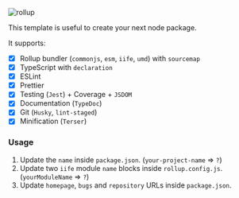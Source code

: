 
![rollup](https://user-images.githubusercontent.com/8418700/141651449-7a9fe540-d1a7-4828-bbf2-c97bc64af56d.jpg)

This template is useful to create your next node package.

It supports:

- [x] Rollup bundler (`commonjs`, `esm`, `iife`, `umd`) with `sourcemap`
- [x] TypeScript with `declaration`
- [x] ESLint
- [x] Prettier
- [x] Testing (`Jest`) + Coverage + `JSDOM`
- [x] Documentation (`TypeDoc`)
- [x] Git (`Husky`, `lint-staged`)
- [x] Minification (`Terser`)

### Usage

1. Update the `name` inside `package.json`. (`your-project-name` => `?`)
2. Update two `iife` module `name` blocks inside `rollup.config.js`. (`yourModuleName` => `?`)
3. Update `homepage`, `bugs` and `repository` URLs inside `package.json`.
